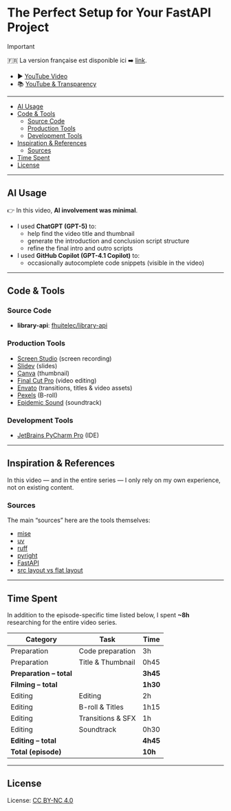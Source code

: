 # The Perfect Setup for Your FastAPI Project

> [!important]
> 🇫🇷 La version française est disponible ici ➡️ [link](./YOUTUBE.fr.md).

- ▶️ [YouTube Video](https://www.youtube.com/watch?v=0kmdkfS2hek)
- 📚 [YouTube & Transparency](../../README.en.md)

---

- [AI Usage](#ai-usage)
- [Code \& Tools](#code--tools)
  - [Source Code](#source-code)
  - [Production Tools](#production-tools)
  - [Development Tools](#development-tools)
- [Inspiration \& References](#inspiration--references)
  - [Sources](#sources)
- [Time Spent](#time-spent)
- [License](#license)

---

## AI Usage

👉 In this video, **AI involvement was minimal**.

- I used **ChatGPT (GPT-5)** to:
  - help find the video title and thumbnail
  - generate the introduction and conclusion script structure
  - refine the final intro and outro scripts
- I used **GitHub Copilot (GPT-4.1 Copilot)** to:
  - occasionally autocomplete code snippets (visible in the video)

---

## Code & Tools

### Source Code

- **library-api**: [fhuitelec/library-api](https://github.com/fhuitelec/library-api)

### Production Tools

- [Screen Studio](https://screen.studio/) (screen recording)
- [Slidev](https://sli.dev/) (slides)
- [Canva](https://www.canva.com/) (thumbnail)
- [Final Cut Pro](https://www.apple.com/final-cut-pro/) (video editing)
- [Envato](https://elements.envato.com/) (transitions, titles & video assets)
- [Pexels](https://www.pexels.com) (B-roll)
- [Epidemic Sound](https://www.epidemicsound.com/) (soundtrack)

### Development Tools

- [JetBrains PyCharm Pro](https://www.jetbrains.com/pycharm/) (IDE)

---

## Inspiration & References

In this video — and in the entire series — I only rely on my own experience, not on existing content.

### Sources

The main “sources” here are the tools themselves:

- [mise](https://mise.jdx.dev/)
- [uv](https://docs.astral.sh/uv/)
- [ruff](https://docs.astral.sh/ruff/)
- [pyright](https://microsoft.github.io/pyright/#/)
- [FastAPI](https://fastapi.tiangolo.com/)
- [src layout vs flat layout](https://packaging.python.org/en/latest/discussions/src-layout-vs-flat-layout/)

---

## Time Spent

In addition to the episode-specific time listed below, I spent **~8h** researching for the entire video series.

| Category    | Task                      | Time  |
|--------------|---------------------------|--------|
| Preparation  | Code preparation           | 3h     |
| Preparation  | Title & Thumbnail          | 0h45   |
| **Preparation – total** |                 | **3h45** |
| **Filming – total** |                     | **1h30** |
| Editing      | Editing                    | 2h     |
| Editing      | B-roll & Titles            | 1h15   |
| Editing      | Transitions & SFX          | 1h     |
| Editing      | Soundtrack                 | 0h30   |
| **Editing – total** |                     | **4h45** |
| **Total (episode)** |                     | **10h** |

---

## License

License: [CC BY-NC 4.0](https://creativecommons.org/licenses/by-nc/4.0/)
